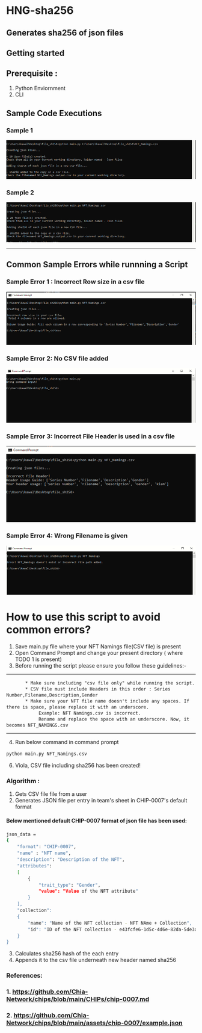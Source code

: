 # HNG-sha256 
## Generates sha256 of json files

## Getting started

## Prerequisite : 
1. Python Enviornment
2. CLI

  
## Sample Code Executions

### Sample 1

![image](https://raw.githubusercontent.com/kawalpreettkaur/HNG-sha256/main/Sample%20CLI%20Executions/sample_run1.PNG)

### Sample 2

![image](https://raw.githubusercontent.com/kawalpreettkaur/HNG-sha256/main/Sample%20CLI%20Executions/sample_run2.PNG)

  - - -  
## Common Sample Errors while runnning a Script

### Sample Error 1 : Incorrect Row size in a csv file

![image](https://raw.githubusercontent.com/kawalpreettkaur/HNG-sha256/main/Sample%20Errors/IncorrectRowSize.PNG)

### Sample Error 2: No CSV file added

![image](https://raw.githubusercontent.com/kawalpreettkaur/HNG-sha256/main/Sample%20Errors/No_csvfile.PNG)

### Sample Error 3: Incorrect File Header is used in a csv file

![image](https://raw.githubusercontent.com/kawalpreettkaur/HNG-sha256/main/Sample%20Errors/incorrectFileHeader.PNG)


### Sample Error 4: Wrong Filename is given

![image](https://raw.githubusercontent.com/kawalpreettkaur/HNG-sha256/main/Sample%20Errors/wrongFilename.PNG)


# How to use this script to avoid common errors?

1. Save main.py file where your NFT Namings file(CSV file) is present
2. Open Command Prompt and change your present directory ( where TODO 1 is present)
3. Before running the script please ensure you follow these guidelines:-
- - -
           * Make sure including "csv file only" while running the script.
           * CSV file must include Headers in this order : Series Number,Filename,Description,Gender
           * Make sure your NFT file name doesn't include any spaces. If there is space, please replace it with an underscore. 
                Example: NFT Namings.csv is incorrect.
                Rename and replace the space with an underscore. Now, it becomes NFT_NAMINGS.csv
  - - -              

4. Run below command in command prompt
```sh 
python main.py NFT_Namings.csv
```
6. Viola, CSV file including sha256 has been created!


### Algorithm :

1.   Gets CSV file file from a user
2.   Generates JSON file per entry in team's sheet in CHIP-0007's default format

#### Below mentioned default CHIP-0007 format of json file has been used:
```sh
json_data =
{
    "format": "CHIP-0007",
    "name" : "NFT name",
    "description": "Description of the NFT",
    "attributes": 
    [
        {
            "trait_type": "Gender",
            "value": "Value of the NFT attribute"
        }
    ],
    "collection": 
    {
        "name": "Name of the NFT collection - NFT NAme + Collection",
        "id": "ID of the NFT collection - e43fcfe6-1d5c-4d6e-82da-5de3aa8b3b57"
    }
}
```

3.  Calculates sha256 hash of the each entry
4.  Appends it to the csv file underneath new header named sha256



### References:

### 1. https://github.com/Chia-Network/chips/blob/main/CHIPs/chip-0007.md
### 2. https://github.com/Chia-Network/chips/blob/main/assets/chip-0007/example.json
